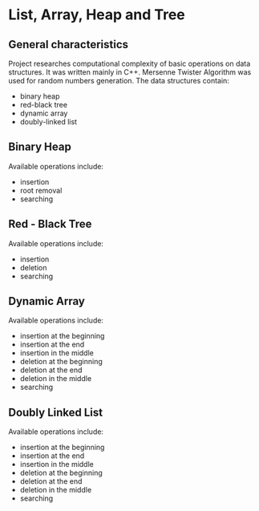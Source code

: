 # List, Array, Heap and Tree
## General characteristics
Project researches computational complexity of basic operations on data structures. It was written mainly in C++. 
Mersenne Twister Algorithm was used for random numbers generation. The data structures contain:
- binary heap
- red-black tree
- dynamic array
- doubly-linked list
## Binary Heap
Available operations include:
- insertion 
- root removal
- searching
## Red - Black Tree
Available operations include:
- insertion
- deletion 
- searching
## Dynamic Array
Available operations include:
- insertion at the beginning
- insertion at the end
- insertion in the middle
- deletion at the beginning
- deletion at the end
- deletion in the middle
- searching
## Doubly Linked List
Available operations include:
- insertion at the beginning
- insertion at the end
- insertion in the middle
- deletion at the beginning
- deletion at the end
- deletion in the middle
- searching


